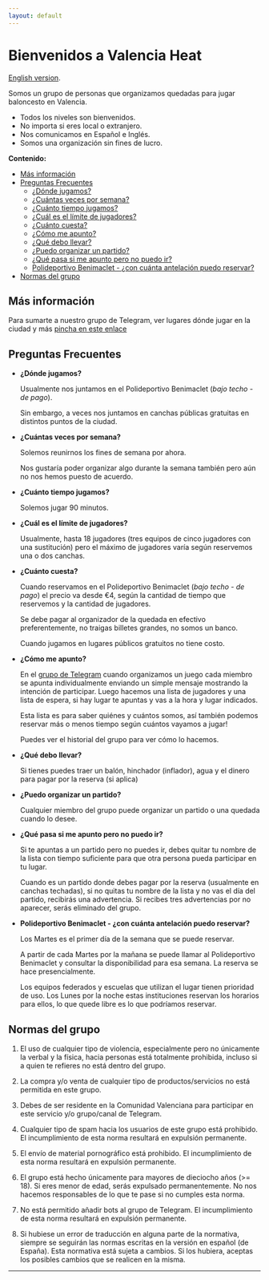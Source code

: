 ```yaml
---
layout: default
---
```


# Bienvenidos a Valencia Heat

[English version](./en.html).

Somos un grupo de personas que organizamos quedadas para jugar baloncesto en Valencia. 

- Todos los niveles son bienvenidos. 
- No importa si eres local o extranjero.
- Nos comunicamos en Español e Inglés.
- Somos una organización sin fines de lucro.


**Contenido:**
- [Más información](#more-info)
- [Preguntas Frecuentes](#faqs)
  - [¿Dónde jugamos?](#where)
  - [¿Cuántas veces por semana?](#how-often)
  - [¿Cuánto tiempo jugamos?](#how-long)
  - [¿Cuál es el límite de jugadores?](#how-many)
  - [¿Cuánto cuesta?](#how-much)
  - [¿Cómo me apunto?](#how-to)
  - [¿Qué debo llevar?](#bring)
  - [¿Puedo organizar un partido?](#can-i)
  - [¿Qué pasa si me apunto pero no puedo ir?](#no-show)
  - [Polideportivo Benimaclet - ¿con cuánta antelación puedo reservar?](#pol-ben-booking)
- [Normas del grupo](#rules)


<!-- headings -->
<a id="more-info"></a>
## Más información

Para sumarte a nuestro grupo de Telegram, ver lugares dónde jugar en la ciudad y más [pincha en este enlace](https://linktr.ee/valenciaheat)

<a id="faqs"></a>
## Preguntas Frecuentes

<a id="where"></a>
- **¿Dónde jugamos?**

  Usualmente nos juntamos en el Polideportivo Benimaclet (_bajo techo - de pago_). 
  
  Sin embargo, a veces nos juntamos en canchas públicas gratuitas en distintos puntos de la ciudad.

<a id="how-often"></a>
- **¿Cuántas veces por semana?**
  
  Solemos reunirnos los fines de semana por ahora.

  Nos gustaría poder organizar algo durante la semana también pero aún no nos hemos puesto de acuerdo.

<a id="how-long"></a>
- **¿Cuánto tiempo jugamos?**
  
  Solemos jugar 90 minutos.

<a id="how-many"></a>
- **¿Cuál es el límite de jugadores?**

  Usualmente, hasta 18 jugadores (tres equipos de cinco jugadores con una sustitución) pero el máximo de jugadores varía según reservemos una o dos canchas.
  

<a id="how-much"></a>
- **¿Cuánto cuesta?**

  Cuando reservamos en el Polideportivo Benimaclet (_bajo techo - de pago_) el precio va desde €4, según la cantidad de tiempo que reservemos y la cantidad de jugadores. 
  
  Se debe pagar al organizador de la quedada en efectivo preferentemente, no traigas billetes grandes, no somos un banco.
  
  Cuando jugamos en lugares públicos gratuitos no tiene costo.

<a id="how-to"></a>
- **¿Cómo me apunto?**

  En el [grupo de Telegram](https://linktr.ee/valenciaheat) cuando organizamos un juego cada miembro se apunta individualmente enviando un simple mensaje mostrando la intención de participar. Luego hacemos una lista de jugadores y una lista de espera, si hay lugar te apuntas y vas a la hora y lugar indicados.

  Esta lista es para saber quiénes y cuántos somos, así también podemos reservar más o menos tiempo según cuántos vayamos a jugar!

  Puedes ver el historial del grupo para ver cómo lo hacemos.

<a id="bring"></a>
- **¿Qué debo llevar?**

  Si tienes puedes traer un balón, hinchador (inflador), agua y el dinero para pagar por la reserva (si aplica)

<a id="can-i"></a>
- **¿Puedo organizar un partido?**

  Cualquier miembro del grupo puede organizar un partido o una quedada cuando lo desee.

<a id="no-show"></a>
- **¿Qué pasa si me apunto pero no puedo ir?**

  Si te apuntas a un partido pero no puedes ir, debes quitar tu nombre de la lista con tiempo suficiente para que otra persona pueda participar en tu lugar.

  Cuando es un partido donde debes pagar por la reserva (usualmente en canchas techadas), si no quitas tu nombre de la lista y no vas el día del partido, recibirás una advertencia. Si recibes tres advertencias por no aparecer, serás eliminado del grupo.


<a id="pol-ben-booking"></a>
- **Polideportivo Benimaclet - ¿con cuánta antelación puedo reservar?**

  Los Martes es el primer día de la semana que se puede reservar.

  A partir de cada Martes por la mañana se puede llamar al Polideportivo Benimaclet y consultar la disponibilidad para esa semana. La reserva se hace presencialmente.

  Los equipos federados y escuelas que utilizan el lugar tienen prioridad de uso. Los Lunes por la noche estas instituciones reservan los horarios para ellos, lo que quede libre es lo que podríamos reservar.

<a id="rules"></a>
## Normas del grupo

1. El uso de cualquier tipo de violencia, especialmente pero no únicamente la verbal y la física, hacia personas está totalmente prohibida, incluso si a quien te refieres no está dentro del grupo.

1. La compra y/o venta de cualquier tipo de productos/servicios no está permitida en este grupo.

1. Debes de ser residente en la Comunidad Valenciana para participar en este servicio y/o grupo/canal de Telegram.

1. Cualquier tipo de spam hacia los usuarios de este grupo está prohibido. El incumplimiento de esta norma resultará en expulsión permanente.

1. El envío de material pornográfico está prohibido. El incumplimiento de esta norma resultará en expulsión permanente.

1. El grupo está hecho únicamente para mayores de dieciocho años (>= 18). Si eres menor de edad, serás expulsado permanentemente. No nos hacemos responsables de lo que te pase si no cumples esta norma.

1. No está permitido añadir bots al grupo de Telegram. El incumplimiento de esta norma resultará en expulsión permanente.

1. Si hubiese un error de traducción en alguna parte de la normativa, siempre se seguirán las normas escritas en la versión en español (de España). Esta normativa está sujeta a cambios. Si los hubiera, aceptas los posibles cambios que se realicen en la misma.

* * *
